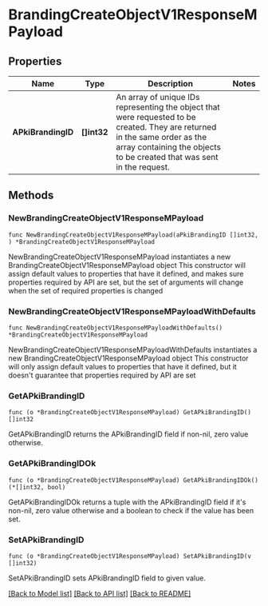 # BrandingCreateObjectV1ResponseMPayload

## Properties

Name | Type | Description | Notes
------------ | ------------- | ------------- | -------------
**APkiBrandingID** | **[]int32** | An array of unique IDs representing the object that were requested to be created.  They are returned in the same order as the array containing the objects to be created that was sent in the request. | 

## Methods

### NewBrandingCreateObjectV1ResponseMPayload

`func NewBrandingCreateObjectV1ResponseMPayload(aPkiBrandingID []int32, ) *BrandingCreateObjectV1ResponseMPayload`

NewBrandingCreateObjectV1ResponseMPayload instantiates a new BrandingCreateObjectV1ResponseMPayload object
This constructor will assign default values to properties that have it defined,
and makes sure properties required by API are set, but the set of arguments
will change when the set of required properties is changed

### NewBrandingCreateObjectV1ResponseMPayloadWithDefaults

`func NewBrandingCreateObjectV1ResponseMPayloadWithDefaults() *BrandingCreateObjectV1ResponseMPayload`

NewBrandingCreateObjectV1ResponseMPayloadWithDefaults instantiates a new BrandingCreateObjectV1ResponseMPayload object
This constructor will only assign default values to properties that have it defined,
but it doesn't guarantee that properties required by API are set

### GetAPkiBrandingID

`func (o *BrandingCreateObjectV1ResponseMPayload) GetAPkiBrandingID() []int32`

GetAPkiBrandingID returns the APkiBrandingID field if non-nil, zero value otherwise.

### GetAPkiBrandingIDOk

`func (o *BrandingCreateObjectV1ResponseMPayload) GetAPkiBrandingIDOk() (*[]int32, bool)`

GetAPkiBrandingIDOk returns a tuple with the APkiBrandingID field if it's non-nil, zero value otherwise
and a boolean to check if the value has been set.

### SetAPkiBrandingID

`func (o *BrandingCreateObjectV1ResponseMPayload) SetAPkiBrandingID(v []int32)`

SetAPkiBrandingID sets APkiBrandingID field to given value.



[[Back to Model list]](../README.md#documentation-for-models) [[Back to API list]](../README.md#documentation-for-api-endpoints) [[Back to README]](../README.md)


